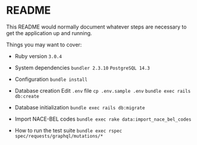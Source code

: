 # README

This README would normally document whatever steps are necessary to get the
application up and running.

Things you may want to cover:

* Ruby version
`3.0.4`

* System dependencies
`bundler 2.3.10`
`PostgreSQL 14.3`

* Configuration
`bundle install`

* Database creation
Edit `.env` file
`cp .env.sample .env`
`bundle exec rails db:create`

* Database initialization
`bundle exec rails db:migrate`

* Import NACE-BEL codes
`bundle exec rake data:import_nace_bel_codes`

* How to run the test suite
`bundle exec rspec spec/requests/graphql/mutations/*`
